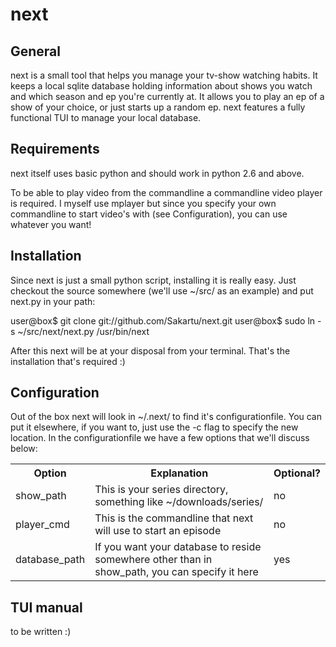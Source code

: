 next
====

General
-------

next is a small tool that helps you manage your tv-show watching habits.
It keeps a local sqlite database holding information about shows you watch
and which season and ep you're currently at. It allows you to play an ep
of a show of your choice, or just starts up a random ep. next features a
fully functional TUI to manage your local database.

Requirements
------------

next itself uses basic python and should work in python 2.6 and above. 

To be able to play video from the commandline a commandline video player
is required. I myself use mplayer but since you specify your own 
commandline to start video's with (see Configuration), you can use
whatever you want!

Installation
------------

Since next is just a small python script, installing it is really easy.
Just checkout the source somewhere (we'll use ~/src/ as an example) and
put next.py in your path:

user@box$ git clone git://github.com/Sakartu/next.git
user@box$ sudo ln -s ~/src/next/next.py /usr/bin/next

After this next will be at your disposal from your terminal. That's the
installation that's required :)

Configuration
-------------

Out of the box next will look in ~/.next/ to find it's configurationfile.
You can put it elsewhere, if you want to, just use the -c flag to specify
the new location. In the configurationfile we have a few options that 
we'll discuss below:

<table>
	<tr>
	<th>Option</th>
	<th>Explanation</th>
	<th>Optional?</th>
	</tr>
	<tr>
		<td>show_path</td>
		<td>This is your series directory, something like ~/downloads/series/</td>
		<td>no</td>
	</tr>
	<tr>
		<td>player_cmd</td>
		<td>This is the commandline that next will use to start an episode</td>
		<td>no</td>
	</tr>
	<tr>
		<td>database_path</td>
		<td>If you want your database to reside somewhere other than in show_path, you can specify it here</td>
		<td>yes</td>
	</tr>
</table>

TUI manual
----------
to be written :)
